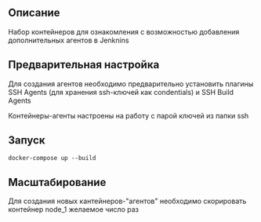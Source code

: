 ## Описание

Набор контейнеров для ознакомления с возможностью добавления дополнительных агентов в Jenknins

## Предварительная настройка

Для создания агентов необходимо предварительно установить плагины SSH Agents (для хранения
ssh-ключей как condentials) и SSH Build Agents

Контейнеры-агенты настроены на работу с парой ключей из папки ssh

## Запуск

`docker-compose up --build`

## Масштабирование

Для создания новых кантейнеров-"агентов" необходимо скорировать контейнер node\_1 
желаемое число раз
